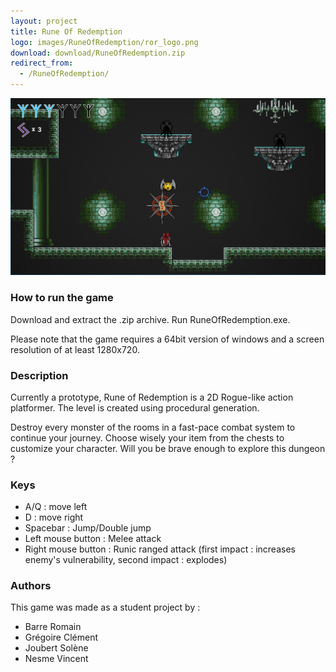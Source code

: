 ```yaml
---
layout: project
title: Rune Of Redemption
logo: images/RuneOfRedemption/ror_logo.png
download: download/RuneOfRedemption.zip
redirect_from: 
  - /RuneOfRedemption/
---
```


![screenshot](images/RuneOfRedemption/screenshot.png)

### How to run the game

Download and extract the .zip archive.
Run RuneOfRedemption.exe.

Please note that the game requires a 64bit version of windows and a screen resolution of at least 1280x720.

### Description

Currently a prototype, Rune of Redemption is a 2D Rogue-like action platformer.
The level is created using procedural generation.

Destroy every monster of the rooms in a fast-pace combat system to continue your journey.
Choose wisely your item from the chests to customize your character.
Will you be brave enough to explore this dungeon ?

### Keys

* A/Q : move left
* D : move right
* Spacebar : Jump/Double jump
* Left mouse button : Melee attack
* Right mouse button : Runic ranged attack (first impact : increases enemy's vulnerability, second impact : explodes)


### Authors
This game was made as a student project by :

* Barre Romain
* Grégoire Clément
* Joubert Solène
* Nesme Vincent
